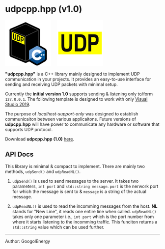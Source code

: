 # udpcpp.hpp (v1.0)

<img src="./images/udpcpp_logo_public.png" alt="udpcpp_logo_public" width="150" style="margin-right: 15px;">
<img src="./images/udpcpp.hpp_logo.png" alt="udpcpp_logo_public" width="150" style="margin-right: 15px;">
<p><b>"udpcpp.hpp"</b> is a C++ library mainly designed to implement UDP communication in your projects. It provides an easy-to-use interface for sending and receiving UDP packets with minimal setup.

Currently the <b>initial version 1.0</b> supports sending & listening only to/form `127.0.0.1`. The following template is designed to work with only <a href="https://visualstudio.microsoft.com/vs/older-downloads/">Visual Studio 2019</a>. 

The purpose of <i>localhost-support-only</i> was designed to establish communicaiton between various applicaitons. Future versions of <b>udpcpp.hpp</b> will have power to communicate any hardware or software that supports UDP protocol.

Download <b>udpcpp.hpp (1.0)</b> <a href="https://drive.google.com/file/d/19bH2PnbeMV1ztyC8UBZ36HehlgtVG70C/view?usp=sharing">here</a>.

## API Docs

This library is minimal & compact to implement. There are mainly two methods, `udpSend()` and `udpReadNL()`.
<br>
1.  `udpSend()` is used to send messages to the server. It takes two parameters, `int port` and `std::string message`. `port` is the nerwork port for which the message is sent to & `message` is a string of the actual message.

2.  `udpReadNL()` is used to read the incomming messages from the host. <b>NL</b> stands for "New Line", it reads one entire line when called. `udpReadNL()` takes only one parameter i.e., `int port` which is the port number from where it starts listening to the incomming traffic. This funciton returns a `std::string` value which can be used further.

---
Author: GoogolEnergy

